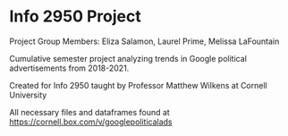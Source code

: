 # Info 2950 Project
 Project Group Members: Eliza Salamon, Laurel Prime, Melissa LaFountain
 
 
 Cumulative semester project analyzing trends in Google political advertisements from 2018-2021.
 
 Created for Info 2950 taught by Professor Matthew Wilkens at Cornell University
 
 All necessary files and dataframes found at https://cornell.box.com/v/googlepoliticalads
